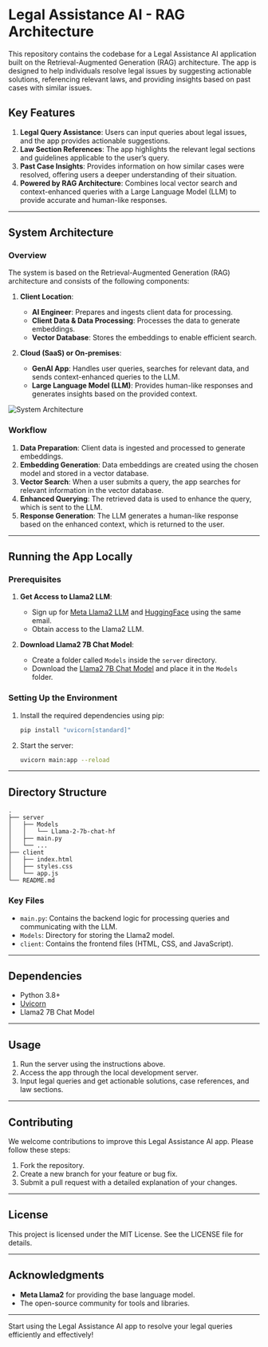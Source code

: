# Legal Assistance AI - RAG Architecture

This repository contains the codebase for a Legal Assistance AI application built on the Retrieval-Augmented Generation (RAG) architecture. The app is designed to help individuals resolve legal issues by suggesting actionable solutions, referencing relevant laws, and providing insights based on past cases with similar issues. 

## Key Features

1. **Legal Query Assistance**: Users can input queries about legal issues, and the app provides actionable suggestions.
2. **Law Section References**: The app highlights the relevant legal sections and guidelines applicable to the user’s query.
3. **Past Case Insights**: Provides information on how similar cases were resolved, offering users a deeper understanding of their situation.
4. **Powered by RAG Architecture**: Combines local vector search and context-enhanced queries with a Large Language Model (LLM) to provide accurate and human-like responses.

---

## System Architecture

### Overview
The system is based on the Retrieval-Augmented Generation (RAG) architecture and consists of the following components:

1. **Client Location**:
   - **AI Engineer**: Prepares and ingests client data for processing.
   - **Client Data & Data Processing**: Processes the data to generate embeddings.
   - **Vector Database**: Stores the embeddings to enable efficient search.

2. **Cloud (SaaS) or On-premises**:
   - **GenAI App**: Handles user queries, searches for relevant data, and sends context-enhanced queries to the LLM.
   - **Large Language Model (LLM)**: Provides human-like responses and generates insights based on the provided context.

![System Architecture](https://github.com/nameson2672/law-llm/tree/main/static/system-architecture.png)

### Workflow
1. **Data Preparation**: Client data is ingested and processed to generate embeddings.
2. **Embedding Generation**: Data embeddings are created using the chosen model and stored in a vector database.
3. **Vector Search**: When a user submits a query, the app searches for relevant information in the vector database.
4. **Enhanced Querying**: The retrieved data is used to enhance the query, which is sent to the LLM.
5. **Response Generation**: The LLM generates a human-like response based on the enhanced context, which is returned to the user.

---

## Running the App Locally

### Prerequisites
1. **Get Access to Llama2 LLM**:
   - Sign up for [Meta Llama2 LLM](https://llama.meta.com/llama-downloads) and [HuggingFace](https://huggingface.co/login) using the same email.
   - Obtain access to the Llama2 LLM.

2. **Download Llama2 7B Chat Model**:
   - Create a folder called `Models` inside the `server` directory.
   - Download the [Llama2 7B Chat Model](https://huggingface.co/meta-llama/Llama-2-7b-chat-hf) and place it in the `Models` folder.

### Setting Up the Environment
1. Install the required dependencies using pip:
   ```bash
   pip install "uvicorn[standard]"
   ```
2. Start the server:
   ```bash
   uvicorn main:app --reload
   ```

---

## Directory Structure
```
.
├── server
│   ├── Models
│   │   └── Llama-2-7b-chat-hf
│   ├── main.py
│   └── ...
├── client
│   ├── index.html
│   ├── styles.css
│   └── app.js
└── README.md
```

### Key Files
- `main.py`: Contains the backend logic for processing queries and communicating with the LLM.
- `Models`: Directory for storing the Llama2 model.
- `client`: Contains the frontend files (HTML, CSS, and JavaScript).

---

## Dependencies
- Python 3.8+
- [Uvicorn](https://www.uvicorn.org/)
- Llama2 7B Chat Model

---

## Usage
1. Run the server using the instructions above.
2. Access the app through the local development server.
3. Input legal queries and get actionable solutions, case references, and law sections.

---

## Contributing
We welcome contributions to improve this Legal Assistance AI app. Please follow these steps:
1. Fork the repository.
2. Create a new branch for your feature or bug fix.
3. Submit a pull request with a detailed explanation of your changes.

---

## License
This project is licensed under the MIT License. See the LICENSE file for details.

---

## Acknowledgments
- **Meta Llama2** for providing the base language model.
- The open-source community for tools and libraries.

---

Start using the Legal Assistance AI app to resolve your legal queries efficiently and effectively!